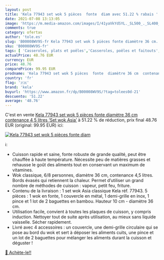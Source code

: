 ```yaml
---
layout: post
title: 'Kela 77943 set wok 5 pièces  fonte  diam avec 51.22 % rabais '
date: 2021-07-08 13:13:05
image: 'https://m.media-amazon.com/images/I/41yaVkYdSYL._SL500_._SL400_.jpg'
comments: true
category: ofertas
author: 'tole.es'
slug: 'B00008WV9S-fr Kela 77943 set wok 5 pièces fonte diamètre 36 cm...'
sku: 'B00008WV9S-fr'
tags: [ 'Casseroles, plats et poêles','Casseroles, poêles et faitouts','Cuisine et Maison','Woks','kela', ]
actualPrice: 48.76 EUR
currency: EUR
price: 48.76
comparePrice: 99.95 EUR
prodname: 'Kela 77943 set wok 5 pièces  fonte  diamètre 36 cm  contenance 4 5 litres  ‘Set wok Asia’'
country: 'fr'
flag: '🇫🇷'
brand: 'kela'
buyurl: 'https://www.amazon.fr/dp/B00008WV9S/?tag=tolees0d-21'
descuento: '51.22'
average: '48.76'
---
```


C'est en vente [Kela 77943 set wok 5 pièces  fonte  diamètre 36 cm  contenance 4 5 litres  ‘Set wok Asia’](https://www.amazon.fr/dp/B00008WV9S/?tag=tolees0d-21)  à  51.22 % de réduction, prix final  48.76 EUR (original: 99.95 EUR) ici:

[![Kela 77943 set wok 5 pièces  fonte  diam](https://m.media-amazon.com/images/I/41yaVkYdSYL._SL500_._SL400_.jpg)](https://www.amazon.fr/dp/B00008WV9S/?tag=tolees0d-21)

ℹ️:

- Cuisson rapide et saine, fonte robuste de grande qualité, peut être chauffée à haute température. Nécessite peu de matières grasses et rehausse le goût des aliments tout en conservant un maximum de vitamines.
- Wok classique, 6/8 personnes, diamètre 36 cm, contenance 4,5 litres. Bords évasés qui retiennent la chaleur. Permet d’utiliser un grand nombre de méthodes de cuisson : vapeur, petit feu, friture.
- Contenu de la livraison : 1 set wok Asia classique Kela réf. 77943. 5 pièces : 1 wok en fonte, 1 couvercle en métal, 1 demi-grille en inox, 1 pince et 1 lot de 2 baguettes en bambou. Hauteur 10 cm - diamètre 36 cm.
- Utilisation facile, convient à toutes les plaques de cuisson, y compris induction. Nettoyer tout de suite après utilisation, au mieux sans liquide vaisselle. Sécher rapidement.
- Livré avec 4 accessoires : un couvercle, une demi-grille circulaire qui se pose au bord du wok et sert à déposer les aliments cuits, une pince et un lot de 2 baguettes pour mélanger les aliments durant la cuisson et déguster !

[🛒 Achète-le!!](https://www.amazon.fr/dp/B00008WV9S/?tag=tolees0d-21)
